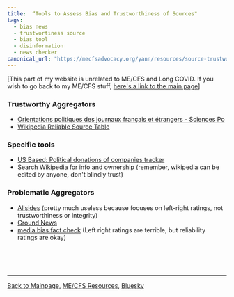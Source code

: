 ```yaml
---
title:  “Tools to Assess Bias and Trustworthiness of Sources"
tags: 
  - bias news
  - trustwortiness source
  - bias tool
  - disinformation
  - news checker
canonical_url: "https://mecfsadvocacy.org/yann/resources/source-trustworthiness-bias.html"
---
```

 
[This part of my website is unrelated to ME/CFS and Long COVID. If you wish to go back to my ME/CFS stuff, [here's a link to the main page](https://me-cfs.github.io/)]

### Trustworthy Aggregators
* [Orientations politiques des journaux français et étrangers - Sciences Po](https://www.integrersciencespo.fr/orientations-politiques-de-la-presse-etrangere-et-francaise/comment-page-3)
* [Wikipedia Reliable Source Table](https://en.wikipedia.org/wiki/Wikipedia:Reliable_sources/Perennial_sources)

### Specific tools
* [US Based: Political donations of companies tracker](https://www.goodsuniteus.com)
* Search Wikipedia for info and ownership (remember, wikipedia can be edited by anyone, don't blindly trust)

### Problematic Aggregators
* [Allsides](https://www.allsides.com/unbiased-balanced-news) (pretty much useless because focuses on left-right ratings, not trustworthiness or integrity)
* [Ground News](https://ground.news/)
* [media bias fact check](https://mediabiasfactcheck.com/filtered-search/) (Left right ratings are terrible, but reliability ratings are okay)
  

<br/><br/><br/>

  

---

  

[Back to Mainpage](https://mecfsadvocacy.org), [ME/CFS Resources](https://mecfsadvocacy.org/useful-resources.html), [Bluesky](https://bsky.app/profile/me-cfs.bsky.social)
